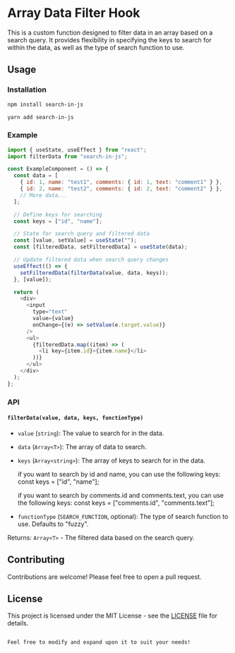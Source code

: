 # Array Data Filter Hook

This is a custom function designed to filter data in an array based on a search query.
It provides flexibility in specifying the keys to search for within the data,
as well as the type of search function to use.

## Usage

### Installation

```bash
npm install search-in-js
```

```bash
yarn add search-in-js
```

### Example

```javascript
import { useState, useEffect } from "react";
import filterData from "search-in-js";

const ExampleComponent = () => {
  const data = [
    { id: 1, name: "test1", comments: { id: 1, text: "comment1" } },
    { id: 2, name: "test2", comments: { id: 2, text: "comment2" } },
    // More data...
  ];

  // Define keys for searching
  const keys = ["id", "name"];

  // State for search query and filtered data
  const [value, setValue] = useState("");
  const [filteredData, setFilteredData] = useState(data);

  // Update filtered data when search query changes
  useEffect(() => {
    setFilteredData(filterData(value, data, keys));
  }, [value]);

  return (
    <div>
      <input
        type="text"
        value={value}
        onChange={(e) => setValue(e.target.value)}
      />
      <ul>
        {filteredData.map((item) => (
          <li key={item.id}>{item.name}</li>
        ))}
      </ul>
    </div>
  );
};
```

### API

#### `filterData(value, data, keys, functionType)`

- `value` (`string`): The value to search for in the data.
- `data` (`Array<T>`): The array of data to search.
- `keys` (`Array<string>`): The array of keys to search for in the data.

  if you want to search by id and name, you can use the following keys:
  const keys = ["id", "name"];

  if you want to search by comments.id and comments.text, you can use the following keys:
  const keys = ["comments.id", "comments.text"];

- `functionType` (`SEARCH_FUNCTION`, optional): The type of search function to use. Defaults to "fuzzy".

Returns: `Array<T>` - The filtered data based on the search query.

## Contributing

Contributions are welcome! Please feel free to open a pull request.

## License

This project is licensed under the MIT License - see the [LICENSE](LICENSE) file for details.

```

Feel free to modify and expand upon it to suit your needs!
```
